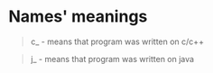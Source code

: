Names' meanings
=====================
> c_ - means that program was written on c/c++

> j_ - means that program was written on java

